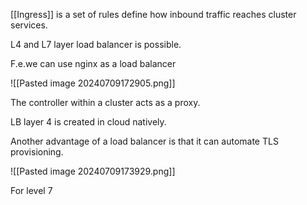 [[Ingress]] is a set of rules define how inbound traffic reaches cluster services. 

L4 and L7 layer load balancer is possible.

F.e.we can use nginx as a load balancer

![[Pasted image 20240709172905.png]]

The controller within a cluster acts as a proxy.

LB layer 4 is created in cloud natively.

Another advantage of a load balancer is that it can automate TLS provisioning.

![[Pasted image 20240709173929.png]]


For level 7 
